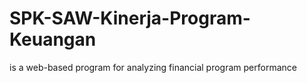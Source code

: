 # SPK-SAW-Kinerja-Program-Keuangan
is a web-based program for analyzing financial program performance
